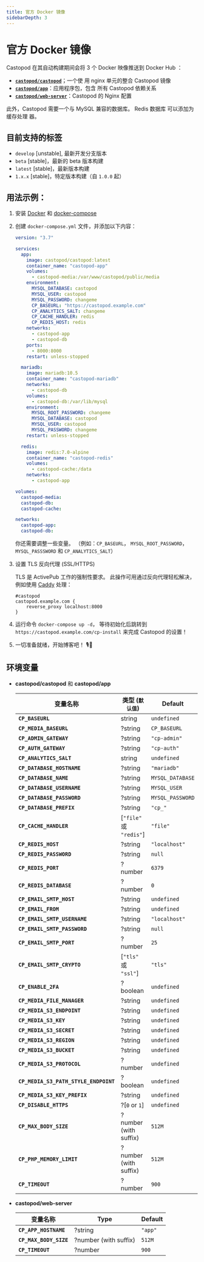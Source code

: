 ```yaml
---
title: 官方 Docker 镜像
sidebarDepth: 3
---
```


# 官方 Docker 镜像

Castopod 在其自动构建期间会将 3 个 Docker 映像推送到 Docker Hub ：

- [**`castopod/castopod`**](https://hub.docker.com/r/castopod/castopod)；一个使
  用 nginx 单元的整合 Castopod 镜像
- [**`castopod/app`**](https://hub.docker.com/r/castopod/app)：应用程序包，包含
  所有 Castopod 依赖关系
- [**`castopod/web-server`**](https://hub.docker.com/r/castopod/web-server)：Castopod
  的 Nginx 配置

此外，Castopod 需要一个与 MySQL 兼容的数据库。 Redis 数据库 可以添加为缓存处理
器。

## 目前支持的标签

- `develop` [unstable], 最新开发分支版本
- `beta` [stable]，最新的 beta 版本构建
- `latest` [stable]，最新版本构建
- `1.x.x` [stable]，特定版本构建（自 `1.0.0` 起）

## 用法示例：

1.  安装 [Docker](https://docs.docker.com/get-docker/) 和
    [docker-compose](https://docs.docker.com/compose/install/)
2.  创建 `docker-compose.yml` 文件，并添加以下内容：

    ```yml
    version: "3.7"

    services:
      app:
        image: castopod/castopod:latest
        container_name: "castopod-app"
        volumes:
          - castopod-media:/var/www/castopod/public/media
        environment:
          MYSQL_DATABASE: castopod
          MYSQL_USER: castopod
          MYSQL_PASSWORD: changeme
          CP_BASEURL: "https://castopod.example.com"
          CP_ANALYTICS_SALT: changeme
          CP_CACHE_HANDLER: redis
          CP_REDIS_HOST: redis
        networks:
          - castopod-app
          - castopod-db
        ports:
          - 8000:8000
        restart: unless-stopped

      mariadb:
        image: mariadb:10.5
        container_name: "castopod-mariadb"
        networks:
          - castopod-db
        volumes:
          - castopod-db:/var/lib/mysql
        environment:
          MYSQL_ROOT_PASSWORD: changeme
          MYSQL_DATABASE: castopod
          MYSQL_USER: castopod
          MYSQL_PASSWORD: changeme
        restart: unless-stopped

      redis:
        image: redis:7.0-alpine
        container_name: "castopod-redis"
        volumes:
          - castopod-cache:/data
        networks:
          - castopod-app

    volumes:
      castopod-media:
      castopod-db:
      castopod-cache:

    networks:
      castopod-app:
      castopod-db:
    ```

    你还需要调整一些变量。 （例如：`CP_BASEURL`， `MYSQL_ROOT_PASSWORD`，
    `MYSQL_PASSSWORD` 和 `CP_ANALYTICS_SALT`）

3.  设置 TLS 反向代理 (SSL/HTTPS)

    TLS 是 ActivePub 工作的强制性要求。 此操作可用通过反向代理轻松解决，例如使用
    [Caddy](https://caddyserver.com/) 处理：

    ```
    #castopod
    castopod.example.com {
        reverse_proxy localhost:8000
    }
    ```

4.  运行命令 `docker-compose up -d`， 等待初始化后跳转到
    `https://castopod.example.com/cp-install` 来完成 Castopod 的设置！

5.  一切准备就绪，开始博客吧！ 🎙️🚀

## 环境变量

- **castopod/castopod** 和 **castopod/app**

  | 变量名称                              | 类型 (`默认值`)         | Default          |
  | ------------------------------------- | ----------------------- | ---------------- |
  | **`CP_BASEURL`**                      | string                  | `undefined`      |
  | **`CP_MEDIA_BASEURL`**                | ?string                 | `CP_BASEURL`     |
  | **`CP_ADMIN_GATEWAY`**                | ?string                 | `"cp-admin"`     |
  | **`CP_AUTH_GATEWAY`**                 | ?string                 | `"cp-auth"`      |
  | **`CP_ANALYTICS_SALT`**               | string                  | `undefined`      |
  | **`CP_DATABASE_HOSTNAME`**            | ?string                 | `"mariadb"`      |
  | **`CP_DATABASE_NAME`**                | ?string                 | `MYSQL_DATABASE` |
  | **`CP_DATABASE_USERNAME`**            | ?string                 | `MYSQL_USER`     |
  | **`CP_DATABASE_PASSWORD`**            | ?string                 | `MYSQL_PASSWORD` |
  | **`CP_DATABASE_PREFIX`**              | ?string                 | `"cp_"`          |
  | **`CP_CACHE_HANDLER`**                | [`"file"` 或 `"redis"`] | `"file"`         |
  | **`CP_REDIS_HOST`**                   | ?string                 | `"localhost"`    |
  | **`CP_REDIS_PASSWORD`**               | ?string                 | `null`           |
  | **`CP_REDIS_PORT`**                   | ?number                 | `6379`           |
  | **`CP_REDIS_DATABASE`**               | ?number                 | `0`              |
  | **`CP_EMAIL_SMTP_HOST`**              | ?string                 | `undefined`      |
  | **`CP_EMAIL_FROM`**                   | ?string                 | `undefined`      |
  | **`CP_EMAIL_SMTP_USERNAME`**          | ?string                 | `"localhost"`    |
  | **`CP_EMAIL_SMTP_PASSWORD`**          | ?string                 | `null`           |
  | **`CP_EMAIL_SMTP_PORT`**              | ?number                 | `25`             |
  | **`CP_EMAIL_SMTP_CRYPTO`**            | [`"tls"` 或 `"ssl"`]    | `"tls"`          |
  | **`CP_ENABLE_2FA`**                   | ?boolean                | `undefined`      |
  | **`CP_MEDIA_FILE_MANAGER`**           | ?string                 | `undefined`      |
  | **`CP_MEDIA_S3_ENDPOINT`**            | ?string                 | `undefined`      |
  | **`CP_MEDIA_S3_KEY`**                 | ?string                 | `undefined`      |
  | **`CP_MEDIA_S3_SECRET`**              | ?string                 | `undefined`      |
  | **`CP_MEDIA_S3_REGION`**              | ?string                 | `undefined`      |
  | **`CP_MEDIA_S3_BUCKET`**              | ?string                 | `undefined`      |
  | **`CP_MEDIA_S3_PROTOCOL`**            | ?number                 | `undefined`      |
  | **`CP_MEDIA_S3_PATH_STYLE_ENDPOINT`** | ?boolean                | `undefined`      |
  | **`CP_MEDIA_S3_KEY_PREFIX`**          | ?string                 | `undefined`      |
  | **`CP_DISABLE_HTTPS`**                | ?[`0` or `1`]           | `undefined`      |
  | **`CP_MAX_BODY_SIZE`**                | ?number (with suffix)   | `512M`           |
  | **`CP_PHP_MEMORY_LIMIT`**             | ?number (with suffix)   | `512M`           |
  | **`CP_TIMEOUT`**                      | ?number                 | `900`            |

- **castopod/web-server**

  | 变量名称               | Type                  | Default |
  | ---------------------- | --------------------- | ------- |
  | **`CP_APP_HOSTNAME`**  | ?string               | `"app"` |
  | **`CP_MAX_BODY_SIZE`** | ?number (with suffix) | `512M`  |
  | **`CP_TIMEOUT`**       | ?number               | `900`   |
